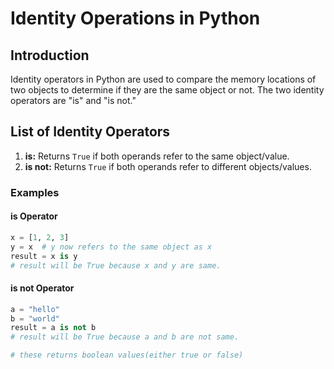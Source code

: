 # Identity Operations in Python

## Introduction

Identity operators in Python are used to compare the memory locations of two objects to determine if they are the same object or not. The two identity operators are "is" and "is not."

## List of Identity Operators

1. **is:** Returns `True` if both operands refer to the same object/value.
2. **is not:** Returns `True` if both operands refer to different objects/values.

### Examples

#### is Operator

```python
x = [1, 2, 3]
y = x  # y now refers to the same object as x
result = x is y
# result will be True because x and y are same.
```

#### is not Operator

```python
a = "hello"
b = "world"
result = a is not b
# result will be True because a and b are not same.

# these returns boolean values(either true or false)
```